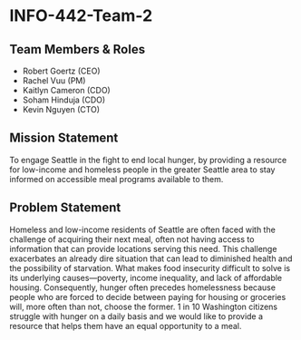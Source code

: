 # INFO-442-Team-2

## Team Members & Roles

- Robert Goertz (CEO)
- Rachel Vuu (PM)
- Kaitlyn Cameron (CDO) 
- Soham Hinduja (CDO)
- Kevin Nguyen (CTO)

## Mission Statement
To engage Seattle in the fight to end local hunger, by providing a resource for low-income and homeless people in the greater Seattle area to stay informed on accessible meal programs available to them.


## Problem Statement
Homeless and low-income residents of Seattle are often faced with the challenge of acquiring their next meal, often not having access to information that can provide locations serving this need. This challenge exacerbates an already dire situation that can lead to diminished health and the possibility of starvation. What makes food insecurity difficult to solve is its underlying causes—poverty, income inequality, and lack of affordable housing. Consequently, hunger often precedes homelessness because people who are forced to decide between paying for housing or groceries will, more often than not, choose the former. 1 in 10 Washington citizens struggle with hunger on a daily basis and we would like to provide a resource that helps them have an equal opportunity to a meal.
